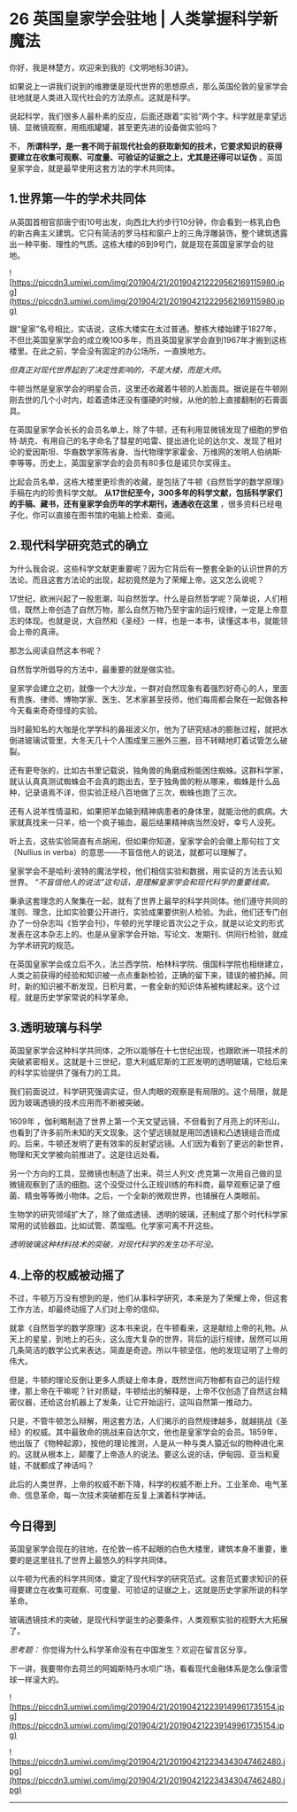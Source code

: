 # 26 英国皇家学会驻地 | 人类掌握科学新魔法

你好，我是林楚方，欢迎来到我的《文明地标30讲》。

如果说上一讲我们说到的维滕堡是现代世界的思想原点，那么英国伦敦的皇家学会驻地就是人类进入现代社会的方法原点。这就是科学。

说起科学，我们很多人最朴素的反应，后面还跟着“实验”两个字。科学就是拿望远镜、显微镜观察，用瓶瓶罐罐，甚至更先进的设备做实验吗？

不， **所谓科学，是一套不同于前现代社会的获取新知的技术，它要求知识的获得要建立在收集可观察、可度量、可验证的证据之上，尤其是还得可以证伪** 。英国皇家学会，就是最早使用这套方法的学术共同体。

## 1.世界第一牛的学术共同体

从英国首相官邸唐宁街10号出发，向西北大约步行10分钟，你会看到一栋乳白色的新古典主义建筑。它只有简洁的罗马柱和窗户上的三角浮雕装饰，整个建筑透露出一种平衡、理性的气质。这栋大楼的6到9号门，就是现在英国皇家学会的驻地。

![https://piccdn3.umiwi.com/img/201904/21/201904212229562169115980.jpg](https://piccdn3.umiwi.com/img/201904/21/201904212229562169115980.jpg)

跟“皇家”名号相比，实话说，这栋大楼实在太过普通。整栋大楼始建于1827年，不但比英国皇家学会的成立晚100多年，而且英国皇家学会直到1967年才搬到这栋楼里。在此之前，学会没有固定的办公场所，一直换地方。

 *但真正对现代世界起到了决定性影响的，不是大楼，而是大师。*

牛顿当然是皇家学会的明星会员，这里还收藏着牛顿的人脸面具。据说是在牛顿刚刚去世的几个小时内，趁着遗体还没有僵硬的时候，从他的脸上直接翻制的石膏面具。

在英国皇家学会长长的会员名单上，除了牛顿，还有利用显微镜发现了细胞的罗伯特·胡克、有用自己的名字命名了彗星的哈雷、提出进化论的达尔文、发现了相对论的爱因斯坦、华裔数学家陈省身、当代物理学家霍金、万维网的发明人伯纳斯·李等等。历史上，英国皇家学会的会员有80多位是诺贝尔奖得主。

比起会员名单，这栋大楼里更珍贵的收藏，是包括了牛顿《自然哲学的数学原理》手稿在内的珍贵科学文献。 **从17世纪至今，300多年的科学文献，包括科学家们的手稿、藏书，还有皇家学会历年的学术期刊，通通收在这里** ，很多资料已经电子化，你可以直接在图书馆的电脑上检索、查阅。

## 2.现代科学研究范式的确立

为什么我会说，这些科学文献更重要呢？因为它背后有一整套全新的认识世界的方法论。而且这套方法论的出现，起初竟然是为了荣耀上帝。这又怎么说呢？

17世纪，欧洲兴起了一股思潮，叫自然哲学。什么是自然哲学呢？简单说，人们相信，既然上帝创造了自然万物，那么自然万物乃至宇宙的运行规律，一定是上帝意志的体现。也就是说，大自然和《圣经》一样，也是一本书，读懂这本书，就能领会上帝的真谛。

那怎么阅读自然这本书呢？

自然哲学所倡导的方法中，最重要的就是做实验。

皇家学会建立之初，就像一个大沙龙，一群对自然现象有着强烈好奇心的人，里面有贵族、律师、博物学家、医生、艺术家甚至技师，他们每周都会聚在一起做各种今天看来奇奇怪怪的实验。

当时最知名的大咖是化学学科的鼻祖波义尔，他为了研究结冰的膨胀过程，就把水倒进玻璃试管里，大冬天几十个人围成里三圈外三圈，目不转睛地盯着试管怎么破裂。

还有更夸张的，比如古书里记载说，独角兽的角磨成粉能困住蜘蛛。这群科学家，就认认真真测试蜘蛛会不会真的跑出去，至于独角兽的粉从哪来，蜘蛛是什么品种，记录语焉不详，但实验正经八百地做了三次，蜘蛛也跑了三次。

还有人说羊性情温和，如果把羊血输到精神病患者的身体里，就能治他的疯病。大家就真找来一只羊，给一个疯子输血，最后结果精神病当然没好，幸亏人没死。

听上去，这些实验简直有点胡闹，但如果你知道，皇家学会的会徽上那句拉丁文（Nullius in verba）的意思——不盲信他人的说法，就都可以理解了。

皇家学会不是哈利·波特的魔法学校，他们相信实验和数据，用实证的方法去认知世界。 *“不盲信他人的说法”这句话，是理解皇家学会和现代科学的重要线索。*

秉承这套理念的人聚集在一起，就有了世界上最早的科学共同体。他们遵守共同的准则、理念，比如实验要公开进行，实验成果要供别人检验。为此，他们还专门创办了一份杂志叫《哲学会刊》，牛顿的光学理论首次公之于众，就是以论文的形式发表在这本杂志上的。也是从皇家学会开始，写论文、发期刊、供同行检验，就成为学术研究的规范。

在英国皇家学会成立后不久，法兰西学院、柏林科学院、俄国科学院也相继建立，人类之前获得的经验和知识被一点点重新检验，正确的留下来，错误的被扔掉。同时，新的知识被不断发现，日积月累，一套全新的知识体系被构建起来。这个过程，就是历史学家常说的科学革命。

## 3.透明玻璃与科学

英国皇家学会这种科学共同体，之所以能够在十七世纪出现，也跟欧洲一项技术的突破紧密相关。这就是十三世纪，意大利威尼斯的工匠发明的透明玻璃，它给后来的科学实验提供了强有力的工具。

我们前面说过，科学研究强调实证，但人肉眼的观察是有局限的。这个局限，就是因为玻璃透镜的技术应用而不断被突破。

1609年 ，伽利略制造了世界上第一个天文望远镜，不但看到了月亮上的环形山，也看到了许多前所未知的天文现象。这个望远镜就是用凹透镜和凸透镜组合而成的。后来，牛顿还发明了更有效率的反射望远镜。人们因为看到了更远的新世界，物理和天文学被向前推进了。这是往远处看。

另一个方向的工具，显微镜也制造了出来。荷兰人列文·虎克第一次用自己做的显微镜观察到了活的细胞。这个没受过什么正规训练的布料商，最早观察记录了细菌、精虫等等微小物体。之后，一个全新的微观世界，也铺展在人类眼前。

生物学的研究领域扩大了，除了做成透镜、透明的玻璃，还制成了那个时代科学家常用的试验器皿，比如试管、蒸馏瓶。化学家可离不开这些。

 *透明玻璃这种材料技术的突破，对现代科学的发生功不可没。*

## 4.上帝的权威被动摇了

不过，牛顿万万没有想到的是，他们从事科学研究，本来是为了荣耀上帝，但这套工作方法，却最终动摇了人们对上帝的信仰。

就拿《自然哲学的数学原理》这本书来说，在牛顿看来，这是献给上帝的礼物。从天上的星星，到地上的石头，这么庞大复杂的世界，背后的运行规律，居然可以用几条简洁的数学公式来表达，简直是奇迹。所以牛顿坚信，他的发现证明了上帝的伟大。

但是，牛顿的理论反倒让更多人质疑上帝本身，既然世间万物都有自己的运行规律，那上帝在干嘛呢？针对质疑，牛顿给出的解释是，上帝不仅创造了自然这台精密仪器，还给这台机器上了发条，让它开始运行，这叫自然第一推动力。

只是，不管牛顿怎么辩解，用这套方法，人们揭示的自然规律越多，就越挑战《圣经》的权威。其中最致命的挑战来自达尔文，他也是皇家学会的会员。1859年，他出版了《物种起源》，按他的理论推测，人是从一种与类人猿近似的物种进化来的。这就从根本上，颠覆了上帝造人的说法。要这么说的话，伊甸园、亚当和夏娃，不就都成了神话吗？

此后的人类世界，上帝的权威不断下降，科学的权威不断上升。工业革命、电气革命、信息革命，每一次技术突破都在反复上演着科学神话。

## 今日得到

英国皇家学会现在的驻地，在伦敦一栋不起眼的白色大楼里，建筑本身不重要，重要的是这里驻扎了世界上最悠久的科学共同体。

以牛顿为代表的科学共同体，奠定了现代科学的研究范式。这套范式要求知识的获得要建立在收集可观察、可度量、可验证的证据之上，这就是历史学家所说的科学革命。

玻璃透镜技术的突破，是现代科学诞生的必要条件，人类观察实验的视野大大拓展了。

 *思考题：* 你觉得为什么科学革命没有在中国发生？欢迎在留言区分享。

下一讲，我要带你去荷兰的阿姆斯特丹水坝广场，看看现代金融体系是怎么像滚雪球一样滚大的。 

![https://piccdn3.umiwi.com/img/201904/21/201904212239149961735154.jpg](https://piccdn3.umiwi.com/img/201904/21/201904212239149961735154.jpg)

![https://piccdn3.umiwi.com/img/201904/21/201904212234343047462480.jpg](https://piccdn3.umiwi.com/img/201904/21/201904212234343047462480.jpg)

---
